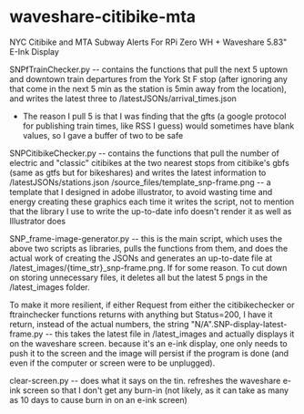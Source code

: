 # waveshare-citibike-mta
NYC Citibike and MTA Subway Alerts For RPi Zero WH + Waveshare 5.83" E-Ink Display

SNPfTrainChecker.py -- contains the functions that pull the next 5 uptown and downtown train departures from the York St F stop (after ignoring any that come in the next 5 min as the station is 5min away from the location), and writes the latest three to /latestJSONs/arrival_times.json
- The reason I pull 5 is that I was finding that the gfts (a google protocol for publishing train times, like RSS I guess) would sometimes have blank values, so I gave a buffer of two to be safe

SNPCitibikeChecker.py -- contains the functions that pull the number of electric and "classic" citibikes at the two nearest stops from citibike's gbfs (same as gtfs but for bikeshares) and writes the latest information to /latestJSONs/stations.json
/source_files/template_snp-frame.png -- a template that I designed in adobe illustrator, to avoid wasting time and energy creating these graphics each time it writes the script, not to mention that the library I use to write the up-to-date info doesn't render it as well as Illustrator does

SNP_frame-image-generator.py -- this is the main script, which uses the above two scripts as libraries, pulls the functions from them, and does the actual work of creating the JSONs and generates an up-to-date file at /latest_images/{time_str}_snp-frame.png. If for some reason.
To cut down on storing unnecessary files, it deletes all but the latest 5 pngs in the /latest_images folder.

To make it more resilient, if either Request from either the citibikechecker or ftrainchecker functions returns with anything but Status=200, I have it return, instead of the actual numbers, the string "N/A".SNP-display-latest-frame.py -- this takes the latest file in /latest_images and actually displays it on the waveshare screen. because it's an e-ink display, one only needs to push it to the screen and the image will persist if the program is done (and even if the computer or screen were to be unplugged). 

clear-screen.py -- does what it says on the tin. refreshes the waveshare e-ink screen so that I don't get any burn-in (not likely, as it can take as many as 10 days to cause burn in on an e-ink screen)
